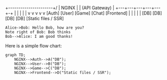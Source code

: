 +----------------------+/
|        NGINX        |
|   (API Gateway)     |
+---+---+---+---+---+-+
	|   |   |   |   |
	v   v   v   v   v
[Auth] [User] [Game] [Chat] [Frontend]
	|       |     |      |       |
	[DB]   [DB]  [DB]   [DB]     [Static files / SSR]


```sequence
Alice->Bob: Hello Bob, how are you?
Note right of Bob: Bob thinks
Bob-->Alice: I am good thanks!
```

Here is a simple flow chart:

```mermaid
graph TD;
    NGINX-->Auth-->A("DB");
    NGINX-->User-->B("DB");
   	NGINX-->Game-->C("DB");
    NGINX-->Frontend-->D("Static files / SSR");
```
